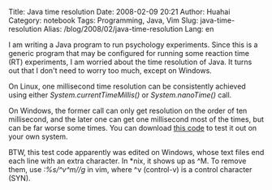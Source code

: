 Title: Java time resolution
Date: 2008-02-09 20:21
Author: Huahai
Category: notebook
Tags: Programming, Java, Vim
Slug: java-time-resolution
Alias: /blog/2008/02/java-time-resolution
Lang: en

I am writing a Java program to run psychology experiments. Since this is a generic program that may be configured for running some reaction time (RT) experiments, I am worried about the time resolution of Java. It turns out that I don't need to worry too much, except on Windows. 

On Linux, one millisecond time resolution can be consistently achieved using either *System.currentTimeMillis()* or *System.nanoTime()* call. 

On Windows, the former call can only get resolution on the order of ten millisecond, and the later one can get one millisecond most of the times, but can be far worse some times. You can download [this code](http://www.simongbrown.com/blog/2007/08/20/millisecond_accuracy_in_java.html) to test it out on your own system.

BTW, this test code apparently was edited on Windows, whose text files end each line with an extra character. In \*nix, it shows up as ^M. To remove them, use *:%s/^v^m//g* in vim, where ^v (control-v) is a control character (SYN).
